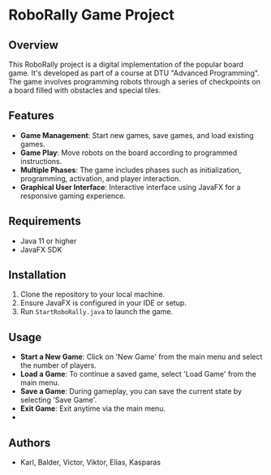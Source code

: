 # RoboRally Game Project

## Overview
This RoboRally project is a digital implementation of the popular board game. It's developed as part of a course at DTU "Advanced Programming". The game involves programming robots through a series of checkpoints on a board filled with obstacles and special tiles.

## Features
- **Game Management**: Start new games, save games, and load existing games.
- **Game Play**: Move robots on the board according to programmed instructions.
- **Multiple Phases**: The game includes phases such as initialization, programming, activation, and player interaction.
- **Graphical User Interface**: Interactive interface using JavaFX for a responsive gaming experience.

## Requirements
- Java 11 or higher
- JavaFX SDK

## Installation
1. Clone the repository to your local machine.
2. Ensure JavaFX is configured in your IDE or setup.
3. Run `StartRoboRally.java` to launch the game.

## Usage
- **Start a New Game**: Click on 'New Game' from the main menu and select the number of players.
- **Load a Game**: To continue a saved game, select 'Load Game' from the main menu.
- **Save a Game**: During gameplay, you can save the current state by selecting 'Save Game'.
- **Exit Game**: Exit anytime via the main menu.
- 
## Authors
- Karl, Balder, Victor, Viktor, Elias, Kasparas
